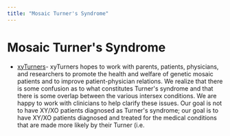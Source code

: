 ```yaml
---
title: "Mosaic Turner's Syndrome"
---
```


# Mosaic Turner's Syndrome

*   [xyTurners][1]\- xyTurners hopes to work with parents, patients, physicians, and researchers to promote the health and welfare of genetic mosaic patients and to improve patient-physician relations. We realize that there is some confusion as to what constitutes Turner's syndrome and that there is some overlap between the various intersex conditions. We are happy to work with clinicians to help clarify these issues. Our goal is not to have XY/XO patients diagnosed as Turner's syndrome; our goal is to have XY/XO patients diagnosed and treated for the medical conditions that are made more likely by their Turner (i.e.


[1]: /node/544
